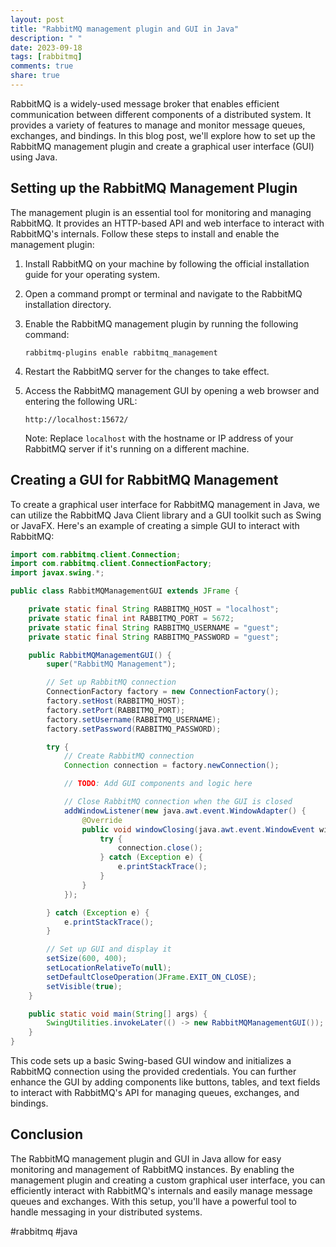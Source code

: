```yaml
---
layout: post
title: "RabbitMQ management plugin and GUI in Java"
description: " "
date: 2023-09-18
tags: [rabbitmq]
comments: true
share: true
---
```


RabbitMQ is a widely-used message broker that enables efficient communication between different components of a distributed system. It provides a variety of features to manage and monitor message queues, exchanges, and bindings. In this blog post, we'll explore how to set up the RabbitMQ management plugin and create a graphical user interface (GUI) using Java.

## Setting up the RabbitMQ Management Plugin

The management plugin is an essential tool for monitoring and managing RabbitMQ. It provides an HTTP-based API and web interface to interact with RabbitMQ's internals. Follow these steps to install and enable the management plugin:

1. Install RabbitMQ on your machine by following the official installation guide for your operating system.

2. Open a command prompt or terminal and navigate to the RabbitMQ installation directory.

3. Enable the RabbitMQ management plugin by running the following command:

   ```
   rabbitmq-plugins enable rabbitmq_management
   ```

4. Restart the RabbitMQ server for the changes to take effect.

5. Access the RabbitMQ management GUI by opening a web browser and entering the following URL:

   ```
   http://localhost:15672/
   ```

   Note: Replace `localhost` with the hostname or IP address of your RabbitMQ server if it's running on a different machine.

## Creating a GUI for RabbitMQ Management

To create a graphical user interface for RabbitMQ management in Java, we can utilize the RabbitMQ Java Client library and a GUI toolkit such as Swing or JavaFX. Here's an example of creating a simple GUI to interact with RabbitMQ:

```java
import com.rabbitmq.client.Connection;
import com.rabbitmq.client.ConnectionFactory;
import javax.swing.*;

public class RabbitMQManagementGUI extends JFrame {

    private static final String RABBITMQ_HOST = "localhost";
    private static final int RABBITMQ_PORT = 5672;
    private static final String RABBITMQ_USERNAME = "guest";
    private static final String RABBITMQ_PASSWORD = "guest";

    public RabbitMQManagementGUI() {
        super("RabbitMQ Management");

        // Set up RabbitMQ connection
        ConnectionFactory factory = new ConnectionFactory();
        factory.setHost(RABBITMQ_HOST);
        factory.setPort(RABBITMQ_PORT);
        factory.setUsername(RABBITMQ_USERNAME);
        factory.setPassword(RABBITMQ_PASSWORD);

        try {
            // Create RabbitMQ connection
            Connection connection = factory.newConnection();

            // TODO: Add GUI components and logic here

            // Close RabbitMQ connection when the GUI is closed
            addWindowListener(new java.awt.event.WindowAdapter() {
                @Override
                public void windowClosing(java.awt.event.WindowEvent windowEvent) {
                    try {
                        connection.close();
                    } catch (Exception e) {
                        e.printStackTrace();
                    }
                }
            });

        } catch (Exception e) {
            e.printStackTrace();
        }

        // Set up GUI and display it
        setSize(600, 400);
        setLocationRelativeTo(null);
        setDefaultCloseOperation(JFrame.EXIT_ON_CLOSE);
        setVisible(true);
    }

    public static void main(String[] args) {
        SwingUtilities.invokeLater(() -> new RabbitMQManagementGUI());
    }
}
```

This code sets up a basic Swing-based GUI window and initializes a RabbitMQ connection using the provided credentials. You can further enhance the GUI by adding components like buttons, tables, and text fields to interact with RabbitMQ's API for managing queues, exchanges, and bindings.

## Conclusion

The RabbitMQ management plugin and GUI in Java allow for easy monitoring and management of RabbitMQ instances. By enabling the management plugin and creating a custom graphical user interface, you can efficiently interact with RabbitMQ's internals and easily manage message queues and exchanges. With this setup, you'll have a powerful tool to handle messaging in your distributed systems.

#rabbitmq #java